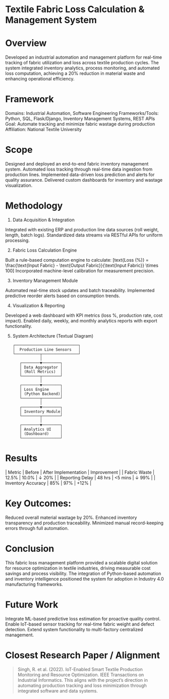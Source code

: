 # Textile Fabric Loss Calculation & Management System

# Overview
Developed an industrial automation and management platform for real-time tracking of fabric utilization and loss across textile production cycles. The system integrated inventory analytics, process monitoring, and automated loss computation, achieving a 20% reduction in material waste and enhancing operational efficiency.

# Framework
Domains: Industrial Automation, Software Engineering
Frameworks/Tools: Python, SQL, Flask/Django, Inventory Management Systems, REST APIs
Goal: Automate tracking and minimize fabric wastage during production
Affiliation: National Textile University

# Scope
 Designed and deployed an end-to-end fabric inventory management system.
 Automated loss tracking through real-time data ingestion from production lines.
 Implemented data-driven loss prediction and alerts for quality assurance.
 Delivered custom dashboards for inventory and wastage visualization.

 # Methodology
 1. Data Acquisition & Integration

 Integrated with existing ERP and production line data sources (roll weight, length, batch logs).
 Standardized data streams via RESTful APIs for uniform processing.

 2. Fabric Loss Calculation Engine

 Built a rule-based computation engine to calculate:
  [text{Loss (%)} = \frac{\text{Input Fabric} - \text{Output Fabric}}{\text{Input Fabric}} \times 100]
 Incorporated machine-level calibration for measurement precision.

 3. Inventory Management Module

 Automated real-time stock updates and batch traceability.
 Implemented predictive reorder alerts based on consumption trends.

 4. Visualization & Reporting

 Developed a web dashboard with KPI metrics (loss %, production rate, cost impact).
 Enabled daily, weekly, and monthly analytics reports with export functionality.

 5. System Architecture (Textual Diagram)

        ┌────────────────────────────┐
        │  Production Line Sensors   │
        └───────────┬────────────────┘
                    │
           ┌────────▼────────┐
           │ Data Aggregator │
           │ (Roll Metrics)  │
           └────────┬────────┘
                    │
           ┌────────▼────────┐
           │ Loss Engine     │
           │ (Python Backend)│
           └────────┬────────┘
                    │
           ┌────────▼────────┐
           │ Inventory Module│
           └────────┬────────┘
                    │
           ┌────────▼────────┐
           │ Analytics UI    │
           │ (Dashboard)     │
           └─────────────────┘

# Results
| Metric             | Before | After Implementation | Improvement |
| Fabric Waste       | 12.5%  | 10.0%            | ↓ 20%       |
| Reporting Delay    | 48 hrs | <5 mins          | ↓ 99%       |
| Inventory Accuracy | 85%    | 97%              | +12%        |

# Key Outcomes:
 Reduced overall material wastage by 20%.
 Enhanced inventory transparency and production traceability.
 Minimized manual record-keeping errors through full automation.

# Conclusion
This fabric loss management platform provided a scalable digital solution for resource optimization in textile industries, driving measurable cost savings and process visibility. The integration of Python-based automation and inventory intelligence positioned the system for adoption in Industry 4.0 manufacturing frameworks.

# Future Work
 Integrate ML-based predictive loss estimation for proactive quality control.
 Enable IoT-based sensor tracking for real-time fabric weight and defect detection.
 Extend system functionality to multi-factory centralized management.

# Closest Research Paper / Alignment
> Singh, R. et al. (2022). IoT-Enabled Smart Textile Production Monitoring and Resource Optimization. IEEE Transactions on Industrial Informatics.
> This aligns with the project’s direction in automating production tracking and loss minimization through integrated software and data systems.
